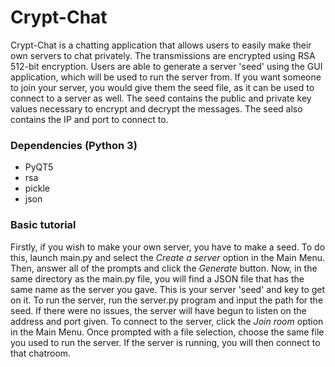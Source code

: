 # Crypt-Chat
Crypt-Chat is a chatting application that allows users to easily make their own servers to chat privately. The transmissions are encrypted using RSA 512-bit encryption. 
Users are able to generate a server 'seed' using the GUI application, which will be used to run the server from. If you want someone to join your server, you would give them the seed file, as it can be used to connect to a server as well. The seed contains the public and private key values necessary to encrypt and decrypt the messages. The seed also contains the IP and port to connect to.

### Dependencies (Python 3)
* PyQT5
* rsa
* pickle
* json

### Basic tutorial
Firstly, if you wish to make your own server, you have to make a seed. To do this, launch main.py and select the *Create a server* option in the Main Menu.
Then, answer all of the prompts and click the *Generate* button.
Now, in the same directory as the main.py file, you will find a JSON file that has the same name as the server you gave. This is your server 'seed' and key to get on it.
To run the server, run the server.py program and input the path for the seed. If there were no issues, the server will have begun to listen on the address and port given.
To connect to the server, click the *Join room* option in the Main Menu.
Once prompted with a file selection, choose the same file you used to run the server. If the server is running, you will then connect to that chatroom.
